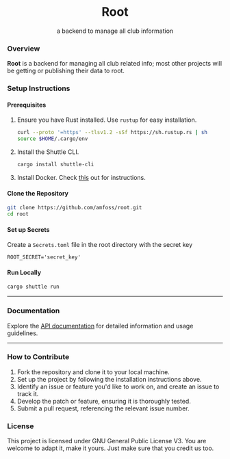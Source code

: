 <div align="center">
  <h1>Root</h1>
  <p>a backend to manage all club information</p>
</div>

### Overview
**Root** is a backend for managing all club related info; most other projects will be getting or publishing their data to root.

### Setup Instructions

#### Prerequisites
1. Ensure you have Rust installed. Use `rustup` for easy installation.  
   ```bash
   curl --proto '=https' --tlsv1.2 -sSf https://sh.rustup.rs | sh
   source $HOME/.cargo/env
   ```
2. Install the Shuttle CLI.
   ```bash
   cargo install shuttle-cli
   ```

3. Install Docker. Check [this](https://docs.docker.com/desktop/setup/install/linux/) out for instructions.

#### Clone the Repository
```bash
git clone https://github.com/amfoss/root.git
cd root
```

#### Set up Secrets
Create a `Secrets.toml` file in the root directory with the secret key
```
ROOT_SECRET='secret_key'
```

#### Run Locally
```bash
cargo shuttle run
```

---

### Documentation

Explore the [API documentation](/docs/docs.md) for detailed information and usage guidelines.

---

### How to Contribute

1. Fork the repository and clone it to your local machine.
2. Set up the project by following the installation instructions above.
3. Identify an issue or feature you'd like to work on, and create an issue to track it.
4. Develop the patch or feature, ensuring it is thoroughly tested.
5. Submit a pull request, referencing the relevant issue number.

### License
This project is licensed under GNU General Public License V3. You are welcome to adapt it, make it yours. Just make sure that you credit us too.